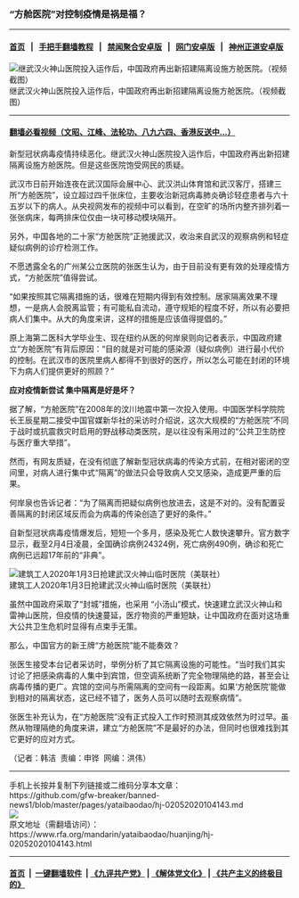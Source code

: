 ### “方舱医院”对控制疫情是祸是福？
------------------------

#### [首页](https://github.com/gfw-breaker/banned-news1/blob/master/README.md) &nbsp;&nbsp;|&nbsp;&nbsp; [手把手翻墙教程](https://github.com/gfw-breaker/guides/wiki) &nbsp;&nbsp;|&nbsp;&nbsp; [禁闻聚合安卓版](https://github.com/gfw-breaker/bn-android) &nbsp;&nbsp;|&nbsp;&nbsp; [网门安卓版](https://github.com/oGate2/oGate) &nbsp;&nbsp;|&nbsp;&nbsp; [神州正道安卓版](https://github.com/SzzdOgate/update) 



<div id="headerimg">
 <img alt="继武汉火神山医院投入运作后，中国政府再出新招建隔离设施方舱医院。（视频截图）" src="https://www.rfa.org/mandarin/yataibaodao/huanjing/hj-02052020104143.html/0205m.jpg/@@images/86ce709f-681a-4fcf-a1c9-1199ad3670f2.jpeg" title="继武汉火神山医院投入运作后，中国政府再出新招建隔离设施方舱医院。（视频截图）"/>
 <div id="headerimgcontents">
  <div id="headerimgcaption">
   <span>
    继武汉火神山医院投入运作后，中国政府再出新招建隔离设施方舱医院。（视频截图）
   </span>
   <!-- zoomattribute -->
  </div>
  <!-- headerimgcaption -->
 </div>
 <!-- headerimagecontents -->
</div>

<hr/>


#### [翻墙必看视频（文昭、江峰、法轮功、八九六四、香港反送中...）](http://167.172.214.107/home.html)

<div id="storytext">
 <div>
  <div class="slot_header">
  </div>
 </div>
 <p>
  新型冠状病毒疫情持续恶化。继武汉火神山医院投入运作后，中国政府再出新招建隔离设施方舱医院。但是这些医院饱受网民的质疑。
 </p>
 <p>
  武汉市日前开始连夜在武汉国际会展中心、武汉洪山体育馆和武汉客厅，搭建三所“方舱医院”，设立超过四千张床位，主要收治新冠病毒肺炎确诊轻症患者与六十五岁以下的病人。从央视网发布的视频中可以看到，在空旷的场所内整齐排列着一张张病床，每两排床位仅由一块可移动模块隔开。
 </p>
 <p>
  另外，中国各地的二十家“方舱医院”正驰援武汉，收治来自武汉的观察病例和轻症疑似病例的诊疗检测工作。
 </p>
 <p>
 </p>
 <p>
 </p>
 <p>
  不愿透露全名的广州某公立医院的张医生认为，由于目前没有更有效的处理疫情方式，“方舱医院”值得尝试。
 </p>
 <p>
  “如果按照其它隔离措施的话，很难在短期内得到有效控制。居家隔离效果不理想，一是病人会脱离监管；有可能私自流动，遵守规矩的程度不好，所以有必要把病人们集中。从大的角度来讲，这样的措施是应该值得提倡的。”
 </p>
 <p>
  原上海第二医科大学毕业生、现在纽约从医的何岸泉则向记者表示，中国政府建立“方舱医院”有背后原因：“目的就是对可能的感染源（疑似病例）进行最小代价的控制。在武汉市的医院里病人都得不到很好的医疗，所以怎么可能在封闭的环境下为病人们提供更好的照顾？”
 </p>
 <p>
  <b>
   应对疫情新尝试 集中隔离是好是坏？
  </b>
 </p>
 <p>
  <b>
  </b>
 </p>
 <p>
  据了解，“方舱医院”在2008年的汶川地震中第一次投入使用。中国医学科学院院长王辰星期二接受中国官媒新华社的采访时介绍说，这次大规模的“方舱医院”不同于战时或抗震救灾时启用的野战移动类医院，是以往没有采用过的“公共卫生防控与医疗重大举措”。
 </p>
 <p>
  然而，有网友质疑，在没有彻底了解新型冠状病毒的传染方式前，在相对密闭的空间里，对病人进行集中式“隔离”的做法只会导致病人交叉感染，造成更严重的后果。
 </p>
 <p>
  何岸泉也告诉记者：“为了隔离而把疑似病例也放进去，这是不对的。没有配置妥善隔离的封闭区域反而会为病毒的传染创造了更好的条件。”
 </p>
 <p>
  自新型冠状病毒疫情爆发后，短短一个多月，感染及死亡人数快速攀升。官方数字显示，截至2月4日凌晨，全国确诊病例24324例，死亡病例490例，确诊和死亡病例已远超17年前的“非典”。
 </p>
 <p>
  <div class="image-inline captioned" style="width:1500px;">
   <div style="width:1500px;">
    <img alt="建筑工人2020年1月3日抢建武汉火神山临时医院（美联社）" src="https://www.rfa.org/mandarin/yataibaodao/huanjing/hj-02052020104143.html/0203z.jpg" title="建筑工人2020年1月3日抢建武汉火神山临时医院（美联社）"/>
   </div>
   <div class="image-caption">
    <span style="width:1500px;">
     建筑工人2020年1月3日抢建武汉火神山临时医院（美联社）
    </span>
    <span class="copyright">
    </span>
   </div>
  </div>
 </p>
 <p>
  虽然中国政府采取了“封城”措施，也采用 “小汤山”模式，快速建立武汉火神山和雷神山医院，但疫情的快速蔓延，医疗物资的严重短缺，让中国政府在面对这场重大公共卫生危机时显得有点束手无策。
 </p>
 <p>
  那么，中国官方的新王牌“方舱医院”能不能奏效？
 </p>
 <p>
  张医生接受本台记者采访时，举例分析了其它隔离设施的可能性。“当时我们其实讨论了把感染病毒的人集中到宾馆，但空调系统断了完全物理隔绝的路，甚至会让病毒传播的更广。宾馆的空间与所需隔离的空间有一段距离。如果‘方舱医院’能做到相对的隔离状态，这已经不错了，医务人员可以随时去观察病情”。
 </p>
 <p>
  张医生补充认为，在“方舱医院”没有正式投入工作时预测其成效依然为时过早。虽然从物理隔绝的角度来讲，建立“方舱医院”不是最好的办法，但同时也很难找到其它更好的应对方式。
 </p>
 <p>
 </p>
 <p>
  （记者：韩洁  责编：申铧  网编：洪伟）
 </p>
</div>

<hr/>
手机上长按并复制下列链接或二维码分享本文章：<br/>
https://github.com/gfw-breaker/banned-news1/blob/master/pages/yataibaodao/hj-02052020104143.md <br/>
<a href='https://github.com/gfw-breaker/banned-news1/blob/master/pages/yataibaodao/hj-02052020104143.md'><img src='https://github.com/gfw-breaker/banned-news1/blob/master/pages/yataibaodao/hj-02052020104143.md.png'/></a> <br/>
原文地址（需翻墙访问）：https://www.rfa.org/mandarin/yataibaodao/huanjing/hj-02052020104143.html


------------------------
#### [首页](https://github.com/gfw-breaker/banned-news1/blob/master/README.md) &nbsp;|&nbsp; [一键翻墙软件](https://github.com/gfw-breaker/nogfw/blob/master/README.md) &nbsp;| [《九评共产党》](https://github.com/gfw-breaker/9ping.md/blob/master/README.md#九评之一评共产党是什么) | [《解体党文化》](https://github.com/gfw-breaker/jtdwh.md/blob/master/README.md) | [《共产主义的终极目的》](https://github.com/gfw-breaker/gczydzjmd.md/blob/master/README.md)


<img src='http://gfw-breaker.win/banned-news/pages/yataibaodao/hj-02052020104143.md' width='0px' height='0px'/>